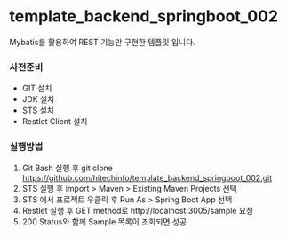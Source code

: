 # template_backend_springboot_002
Mybatis를 활용하여 REST 기능만 구현한 템플릿 입니다.

### 사전준비
- GIT 설치
- JDK 설치
- STS 설치
- Restlet Client 설치

### 실행방법
1. Git Bash 실행 후 git clone https://github.com/hitechinfo/template_backend_springboot_002.git
2. STS 실행 후 import > Maven > Existing Maven Projects 선택
3. STS 에서 프로젝트 우클릭 후 Run As > Spring Boot App 선택
4. Restlet 실행 후 GET method로 http://localhost:3005/sample 요청
5. 200 Status와 함께 Sample 목록이 조회되면 성공
